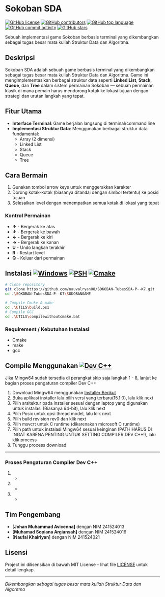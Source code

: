# Sokoban SDA
[![GitHub license](https://img.shields.io/github/license/nauvalryan08/SOKOBAN-TubesSDA-P--K7?logo=opensourceinitiative&logoColor=white&style=flat-square)](https://github.com/nauvalryan08/SOKOBAN-TubesSDA-P--K7/blob/main/LICENSE)
[![GitHub contributors](https://img.shields.io/github/contributors/nauvalryan08/SOKOBAN-TubesSDA-P--K7?logo=github&style=flat-square)](https://github.com/nauvalryan08/SOKOBAN-TubesSDA-P--K7/graphs/contributors)
[![GitHub top language](https://img.shields.io/github/languages/top/nauvalryan08/SOKOBAN-TubesSDA-P--K7?logo=c&logoColor=white&style=flat-square)](https://github.com/nauvalryan08/SOKOBAN-TubesSDA-P--K7)
[![GitHub commit activity](https://img.shields.io/github/commit-activity/m/nauvalryan08/SOKOBAN-TubesSDA-P--K7?logo=git&logoColor=white&style=flat-square)](https://github.com/nauvalryan08/SOKOBAN-TubesSDA-P--K7/commits)
[![GitHub stars](https://img.shields.io/github/stars/nauvalryan08/SOKOBAN-TubesSDA-P--K7?logo=github&style=social)](https://github.com/nauvalryan08/SOKOBAN-TubesSDA-P--K7/stargazers)

Sebuah implementasi game Sokoban berbasis terminal yang dikembangkan sebagai tugas besar mata kuliah Struktur Data dan Algoritma.

## Deskripsi

Sokoban SDA adalah sebuah game berbasis terminal yang dikembangkan sebagai tugas besar mata kuliah Struktur Data dan Algoritma. Game ini mengimplementasikan berbagai struktur data seperti **Linked List**, **Stack**, **Queue**, dan **Tree** dalam sistem permainan Sokoban — sebuah permainan klasik di mana pemain harus mendorong kotak ke lokasi tujuan dengan strategi dan urutan langkah yang tepat.

## Fitur Utama

- **Interface Terminal**: Game berjalan langsung di terminal/command line
- **Implementasi Struktur Data**: Menggunakan berbagai struktur data fundamental:
  - Array (2 dimensi)
  - Linked List
  - Stack
  - Queue
  - Tree

## Cara Bermain

1. Gunakan tombol arrow keys untuk menggerakkan karakter
2. Dorong kotak-kotak (biasanya ditandai dengan simbol tertentu) ke posisi tujuan
3. Selesaikan level dengan menempatkan semua kotak di lokasi yang tepat

### Kontrol Permainan
- **↑** - Bergerak ke atas
- **↓** - Bergerak ke bawah
- **←** - Bergerak ke kiri
- **→** - Bergerak ke kanan
- **U** - Undo langkah terakhir
- **R** - Restart level
- **Q** - Keluar dari permainan

## Instalasi [![Windows](https://custom-icon-badges.demolab.com/badge/Windows-0078D6?logo=windows11&logoColor=white&style=flat-square)](#) [![PSH](https://img.shields.io/badge/Powershell-2CA5E0?style=flat-square&logo=powershell&logoColor=white)](#) [![Cmake](https://img.shields.io/badge/CMake-%23008FBA.svg?style=flat-square&logo=cmake&logoColor=white)](#)

```bash
# Clone repository
git clone https://github.com/nauvalryan08/SOKOBAN-TubesSDA-P--K7.git
cd .\SOKOBAN-TubesSDA-P--K7\SOKOBANGAME

# Compile Cmake & make
cd .\UTILS\build.ps1
# Compile GCC
cd .\UTILS\compilewithoutcmake.bat
```
### Requirement / Kebutuhan Instalasi
- Cmake
- make
- gcc

## Compile Menggunakan [![Dev C++](https://img.shields.io/badge/Dev%20C++-FF2B22?style=flat-square)](#)
Jika Mingw64 sudah tersedia di perangkat skip saja langkah 1 - 8, lanjut ke bagian proses pengaturan compiler Dev C++
1. Download Mingw64 menggunakan [Installer Berikut](https://github.com/Vuniverse0/mingwInstaller/releases/download/1.2.1/mingwInstaller.exe)
2. Buka aplikasi installer lalu pilih versi yang terbaru(15.1.0), lalu klik next
3. Pilih arsitektur pada installer sesuai dengan laptop yang digunakan untuk instalasi (Biasanya 64-bit), lalu klik next
4. Pilih Posix untuk opsi thread model, lalu klik next
5. Pilih build revision rev0 dan klik next
6. Pilih msvcrt untuk C runtime (dikarenakan microsoft C runtime)
7. Pilih path untuk instalasi Mingw64 sesuai keinginan (PATH HARUS DI INGAT KARENA PENTING UNTUK SETTING COMPILER DEV C++!), lalu klik process
8. Tunggu process download
---
### Proses Pengaturan Compiler Dev C++
1. -
2. -
3. -

## Tim Pengembang
- **[Johan Muhammad Avicenna]** dengan NIM 241524013
- **[Muhamad Sopiana Argiansah]** dengan NIM 241524016
- **[Naufal Khairiyan]** dengan NIM 241524021

## Lisensi

Project ini dilisensikan di bawah MIT License - lihat file [LICENSE](LICENSE) untuk detail lengkap.

---

*Dikembangkan sebagai tugas besar mata kuliah Struktur Data dan Algoritma*
